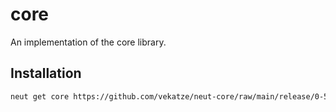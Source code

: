 # core

An implementation of the core library.

## Installation

```sh
neut get core https://github.com/vekatze/neut-core/raw/main/release/0-51-15.tar.zst
```
